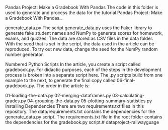 Pandas Project: Make a Gradebook With Pandas
The code in this folder is used to generate and process the data for the tutorial Pandas Project: Make a Gradebook With Pandas_.

generate_data.py
The script generate_data.py uses the Faker library to generate fake student names and NumPy to generate scores for homework, exams, and quizzes. The data are stored as CSV files in the data folder. With the seed that is set in the script, the data used in the article can be reproduced. To try out new data, change the seed for the NumPy random number generator.

Numbered Python Scripts
In the article, you create a script called gradebook.py. For didactic purposes, each of the steps in the development process is broken into a separate script here. The .py scripts build from one example to the next, to generate the final copy called 06-final-gradebook.py. The order in the article is:

01-loading-the-data.py
02-merging-dataframes.py
03-calculating-grades.py
04-grouping-the-data.py
05-plotting-summary-statistics.py
Installing Dependencies
There are two requirements.txt files in this repository. The data/requirements.txt contains the dependencies for the generate_data.py script. The requirements.txt file in the root folder contains the dependencies for the gradebook.py script.# dataproject-railwayguage
